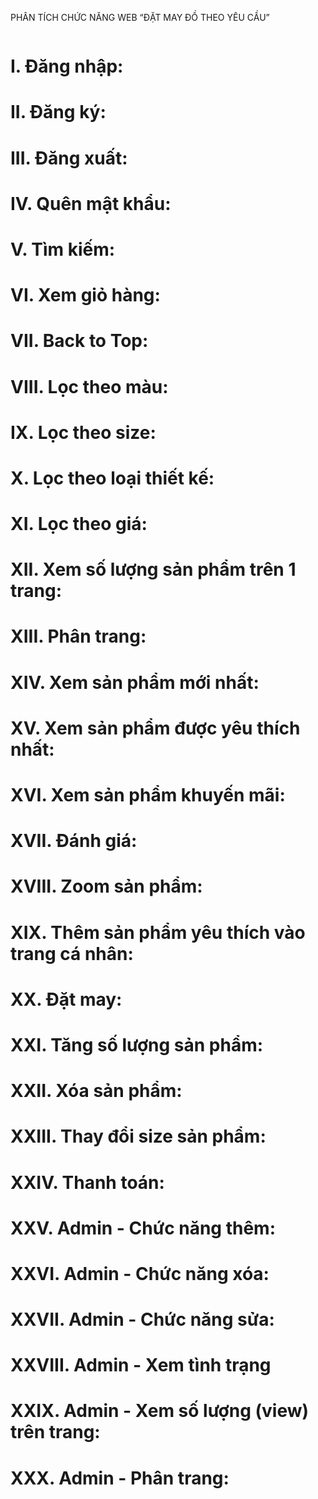 PHÂN TÍCH CHỨC NĂNG WEB “ĐẶT MAY ĐỒ THEO YÊU CẦU” 
```
```
# I.	Đăng nhập:
# II.	Đăng ký:
# III.	Đăng xuất:
# IV.	Quên mật khẩu:
# V.	Tìm kiếm:
# VI.	Xem giỏ hàng:
# VII.	Back to Top:
# VIII.	Lọc theo màu:
# IX.	Lọc theo size:
# X.	Lọc theo loại thiết kế:
# XI.	Lọc theo giá:
# XII.	Xem số lượng sản phẩm trên 1 trang:
# XIII.	Phân trang:
# XIV.	Xem sản phẩm mới nhất:
# XV.	Xem sản phẩm được yêu thích nhất:
# XVI.	Xem sản phẩm khuyến mãi:
# XVII.	Đánh giá:
# XVIII.	Zoom sản phẩm:
# XIX.	Thêm sản phẩm yêu thích vào trang cá nhân:
# XX.	Đặt may:
# XXI.	Tăng số lượng sản phẩm:
# XXII.	Xóa sản phẩm:
# XXIII.	Thay đổi size sản phẩm:
# XXIV.	Thanh toán:
# XXV.	Admin - Chức năng thêm:
# XXVI.	Admin - Chức năng xóa:
# XXVII.	Admin - Chức năng sửa:
# XXVIII.	Admin - Xem tình trạng
# XXIX.	Admin - Xem số lượng (view) trên trang:
# XXX.	Admin - Phân trang: 

